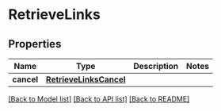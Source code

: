 # RetrieveLinks

## Properties
Name | Type | Description | Notes
------------ | ------------- | ------------- | -------------
**cancel** | [**RetrieveLinksCancel**](RetrieveLinksCancel.md) |  | 

[[Back to Model list]](../README.md#documentation-for-models) [[Back to API list]](../README.md#documentation-for-api-endpoints) [[Back to README]](../README.md)


